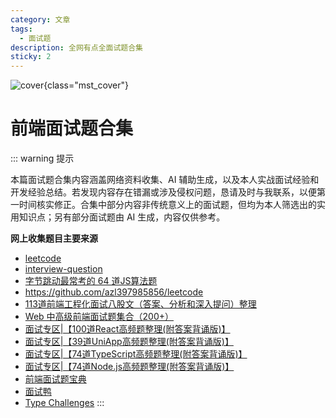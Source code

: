```yaml
---
category: 文章
tags:
  - 面试题
description: 全网有点全面试题合集
sticky: 2
---
```


<script setup>
import Read from "@components/Read.vue";
import Start from "./components/Start.vue";
</script>
<ClientOnly>
  <read></read>
</ClientOnly>


![cover](https://file.lsj97.com/imgs/2025_04/前端面试题合集.png){class="mst_cover"}

<style>
@media (max-width: 992px) {
.mst_cover{
  height: 120px!important;
  margin-top: -30px!important;
}
}

</style>

# 前端面试题合集

<Start style="margin-top: 20px;"/>


::: warning 提示

本篇面试题合集内容涵盖网络资料收集、AI
辅助生成，以及本人实战面试经验和开发经验总结。若发现内容存在错漏或涉及侵权问题，恳请及时与我联系，以便第一时间核实修正。合集中部分内容非传统意义上的面试题，但均为本人筛选出的实用知识点；另有部分面试题由
AI 生成，内容仅供参考。

**网上收集题目主要来源**
- [leetcode](https://leetcode.cn/problemset/)
- [interview-question](https://github.com/pro-collection/interview-question/issues?page=1)
- [字节跳动最常考的 64 道JS算法题](https://segmentfault.com/a/1190000039801667)
- https://github.com/azl397985856/leetcode
- [113道前端工程化面试八股文（答案、分析和深入提问）整理](https://blog.csdn.net/ocean2103/article/details/142679336)
- [Web 中高级前端面试题集合（200+）](https://segmentfault.com/a/1190000021966814)
- [面试专区|【100道React高频题整理(附答案背诵版)】](https://blog.csdn.net/qq_40522090/article/details/139922740)
- [面试专区|【39道UniApp高频题整理(附答案背诵版)】](http://blog.csdn.net/qq_40522090/article/details/139922669)
- [面试专区|【74道TypeScript高频题整理(附答案背诵版)】](https://blog.csdn.net/qq_40522090/article/details/139922650)
- [面试专区|【74道Node.js高频题整理(附答案背诵版)】](https://blog.csdn.net/qq_40522090/article/details/139738677)
- [前端面试题宝典](https://fe.ecool.fun/)
- [面试鸭](https://www.mianshiya.com/)
- [Type Challenges](https://github.com/type-challenges/type-challenges/blob/main/README.zh-CN.md)
:::
